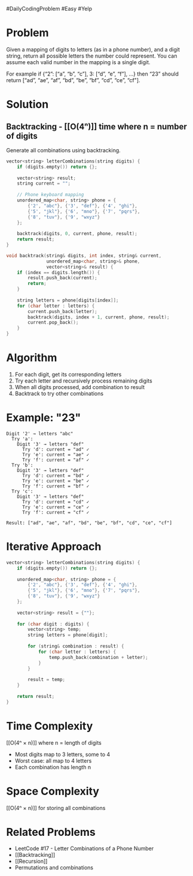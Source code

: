 #DailyCodingProblem #Easy #Yelp 
# Problem

Given a mapping of digits to letters (as in a phone number), and a digit string, return all possible letters the number could represent. You can assume each valid number in the mapping is a single digit.

For example if {“2”: [“a”, “b”, “c”], 3: [“d”, “e”, “f”], …} then “23” should return [“ad”, “ae”, “af”, “bd”, “be”, “bf”, “cd”, “ce”, “cf"].
# Solution

## Backtracking - [[O(4ⁿ)]] time where n = number of digits

Generate all combinations using backtracking.

```cpp
vector<string> letterCombinations(string digits) {
    if (digits.empty()) return {};
    
    vector<string> result;
    string current = "";
    
    // Phone keyboard mapping
    unordered_map<char, string> phone = {
        {'2', "abc"}, {'3', "def"}, {'4', "ghi"},
        {'5', "jkl"}, {'6', "mno"}, {'7', "pqrs"},
        {'8', "tuv"}, {'9', "wxyz"}
    };
    
    backtrack(digits, 0, current, phone, result);
    return result;
}

void backtrack(string& digits, int index, string& current,
               unordered_map<char, string>& phone,
               vector<string>& result) {
    if (index == digits.length()) {
        result.push_back(current);
        return;
    }
    
    string letters = phone[digits[index]];
    for (char letter : letters) {
        current.push_back(letter);
        backtrack(digits, index + 1, current, phone, result);
        current.pop_back();
    }
}
```

# Algorithm

1. For each digit, get its corresponding letters
2. Try each letter and recursively process remaining digits
3. When all digits processed, add combination to result
4. Backtrack to try other combinations

# Example: "23"

```
Digit '2' → letters "abc"
  Try 'a':
    Digit '3' → letters "def"
      Try 'd': current = "ad" ✓
      Try 'e': current = "ae" ✓
      Try 'f': current = "af" ✓
  Try 'b':
    Digit '3' → letters "def"
      Try 'd': current = "bd" ✓
      Try 'e': current = "be" ✓
      Try 'f': current = "bf" ✓
  Try 'c':
    Digit '3' → letters "def"
      Try 'd': current = "cd" ✓
      Try 'e': current = "ce" ✓
      Try 'f': current = "cf" ✓

Result: ["ad", "ae", "af", "bd", "be", "bf", "cd", "ce", "cf"]
```

# Iterative Approach

```cpp
vector<string> letterCombinations(string digits) {
    if (digits.empty()) return {};
    
    unordered_map<char, string> phone = {
        {'2', "abc"}, {'3', "def"}, {'4', "ghi"},
        {'5', "jkl"}, {'6', "mno"}, {'7', "pqrs"},
        {'8', "tuv"}, {'9', "wxyz"}
    };
    
    vector<string> result = {""};
    
    for (char digit : digits) {
        vector<string> temp;
        string letters = phone[digit];
        
        for (string& combination : result) {
            for (char letter : letters) {
                temp.push_back(combination + letter);
            }
        }
        
        result = temp;
    }
    
    return result;
}
```

# Time Complexity

[[O(4ⁿ × n)]] where n = length of digits
- Most digits map to 3 letters, some to 4
- Worst case: all map to 4 letters
- Each combination has length n

# Space Complexity

[[O(4ⁿ × n)]] for storing all combinations

# Related Problems

- LeetCode #17 - Letter Combinations of a Phone Number
- [[Backtracking]]
- [[Recursion]]
- Permutations and combinations
